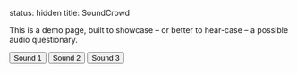 status: hidden
title: SoundCrowd

This is a demo page, built to showcase – or better to hear-case – a possible audio questionary.


<div>
<audio id="soundcheck1" src="/__downloads/test.wav" preload="auto"></audio>
<audio id="soundcheck2" src="/__downloads/test-44100-le-1ch-4bytes.wav" preload="auto"></audio>
<audio id="soundcheck3" src="/__downloads/ds_china.wav" preload="auto"></audio>


<div class="btn-group btn-group-lg" role="group" aria-label="...">
  <button type="button" class="btn btn-default" onmousedown="play_sound1();">Sound 1</button>
  <button type="button" class="btn btn-default" onmousedown="play_sound2();">Sound 2</button>
  <button type="button" class="btn btn-default" onmousedown="play_sound3();">Sound 3</button>
</div>

<script type="text/javascript">
	function play_sound1() {
		document.getElementById('soundcheck1').play();
	}
	function play_sound2() {
		document.getElementById('soundcheck2').play();
	}
	function play_sound3() {
		document.getElementById('soundcheck3').play();
	}
</script>




</div>


<div id="s1">

</div>
